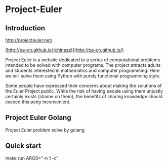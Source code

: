 Project-Euler
=============

Introduction
-------------
http://projecteuler.net/

[http://pe-cn.github.io/(chinese)](http://pe-cn.github.io/)

Project Euler is a website dedicated to a series of computational problems intended to be solved with computer programs. The project attracts adults and students interested in mathematics and computer programming. Here we will solve them using Python with purely functional programming style.

Some people have expressed their concerns about making the solutions of the Euler Project public. While the risk of having people using them unjustly certainly exists (shame on them), the benefits of sharing knowledge should exceed this petty inconvenient.

Project Euler Golang
---------------------
Project Euler problem solve by golang


Quick start
---------
make run ARGS="-n 1 -c"
